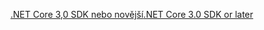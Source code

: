[<span data-ttu-id="86dfa-101">.NET Core 3,0 SDK nebo novější</span><span class="sxs-lookup"><span data-stu-id="86dfa-101">.NET Core 3.0 SDK or later</span></span>](https://dotnet.microsoft.com/download/dotnet-core/3.0)
